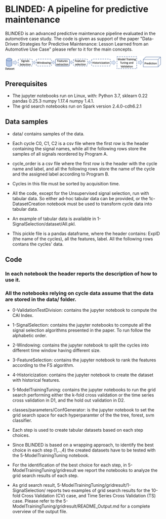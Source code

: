 BLINDED: A pipeline for predictive maintenance
=========================================

BLINDED is an advanced predictive maintenance pipeline evaluated in the automotive case study. 
The code is given as support of the paper "Data-Driven Strategies for Predictive Maintenance: Lesson Learned from an Automotive Use Case" please refer to it for the main concepts. 

![BLINDED Framework](BLINDEDFramework.png)

## Prerequisites

* The jupyter notebooks run on Linux, with: Python 3.7, sklearn 0.22 pandas 0.25.3 numpy 1.17.4 numpy 1.4.1.
* The grid search notebooks run on Spark version 2.4.0-cdh6.2.1

## Data samples

* data/ contains samples of the data. 

* Each cycle C0, C1, C2 is a csv file where the first row is the header containing the signal names, while all the following rows store the samples of all signals reordered by Program A.

* cycle_order is a csv file where the first row is the header with the cycle name and label, and all the following rows store the name of the cycle and the assigned label according to Program B. 
* Cycles in this file must be sorted by acquisition time. 

* All the code, except for the Unsupervised signal selection, run with tabular data. So either ad-hoc tabular data can be provided, or the 1c-DatasetCreation notebook must be used to transform cycle data into tabular data. 

* An example of tabular data is available in 1-SignalSelection/dataset/All.pkl.
* This pickle file is a pandas dataframe, where the header contains: ExpID (the name of the cycles), all the features, label. All the following rows contans the cycles' data.   

## Code
### In each notebook the header reports the description of how to use it. 
### All the notebooks relying on cycle data assume that the data are stored in the data/ folder.


* 0-ValidationTestDivision: contains the jupyter notebook to compute the CAI Index.

* 1-SignalSelection: contains the jupyter notebooks to compute all the signal selection algorithms presented in the paper. To run follow the alphabetic order. 

* 2-Windowing: contains the jupyter notebook to split the cycles into different time window having different size.

* 3-FeatureSelection: contains the jupyter notebook to rank the features according to the FS algorithm.

* 4-Historicization: contains the jupyter notebook to create the dataset with historical features.

* 5-ModelTrainingTuning: contains the jupyter notebooks to run the grid search performing either the k-fold cross validation or the time series cross validation in D1, and the hold out validation in D2. 

* classes/parameters/ConfGenerator: is the  jupyter notebook to set the grid search space for each hyperparamter of the the tree, forest, svm classifier.

* Each step is used to create tabular datasets based on each step choices. 
* Since BLINDED is based on a wrapping approach, to identify the best choice in each step (1,..,4) the created datasets have to be tested with the 5-ModelTrainingTuning notebook. 
* For the identification of the best choice for each step, in 5-ModelTrainingTuning/gridresult we report the notebooks to analyze the grid search results of each step. 

* As grid search result, 5-ModelTrainingTuning/gridresult/1-SignalSelection/ reports two examples of grid search results for the 10-fold Cross Validation (CV) case, and Time Series Cross Validation (TS) case. Please refer to the 5-ModelTrainingTuning/gridresult/README_Output.md for a complete overview of the output file.
